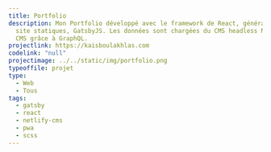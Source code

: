 ```yaml
---
title: Portfolio
description: Mon Portfolio développé avec le framework de React, générateur de
  site statiques, GatsbyJS. Les données sont chargées du CMS headless Netlify
  CMS grâce à GraphQL.
projectlink: https://kaisboulakhlas.com
codelink: "null"
projectimage: ../../static/img/portfolio.png
typeoffile: projet
type:
  - Web
  - Tous
tags:
  - gatsby
  - react
  - netlify-cms
  - pwa
  - scss
---
```


